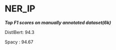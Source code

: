 # NER_IP

***Top F1 scores on manually annotated dataset(6k)***

DistlBert: 94.3

Spacy    : 94.67

